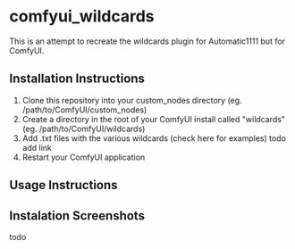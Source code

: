 # comfyui_wildcards

This is an attempt to recreate the wildcards plugin for Automatic1111 but for ComfyUI.

## Installation Instructions
1. Clone this repository into your custom_nodes directory (eg. /path/to/ComfyUI/custom_nodes)
2. Create a directory in the root of your ComfyUI install called "wildcards" (eg. /path/to/ComfyUI/wildcards)
3. Add .txt files with the various wildcards (check here for examples) todo add link
4. Restart your ComfyUI application

## Usage Instructions

## Instalation Screenshots
todo
